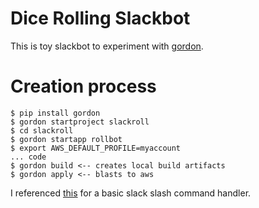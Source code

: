 # Dice Rolling Slackbot

This is toy slackbot to experiment with [gordon](https://gordon.readthedocs.io/).

# Creation process

    $ pip install gordon
    $ gordon startproject slackroll
    $ cd slackroll
    $ gordon startapp rollbot
    $ export AWS_DEFAULT_PROFILE=myaccount
    ... code
    $ gordon build <-- creates local build artifacts
    $ gordon apply <-- blasts to aws

I referenced [this](https://github.com/jorgebastida/gordon/blob/master/examples/slack/settings.yml) for a basic slack slash command handler.

